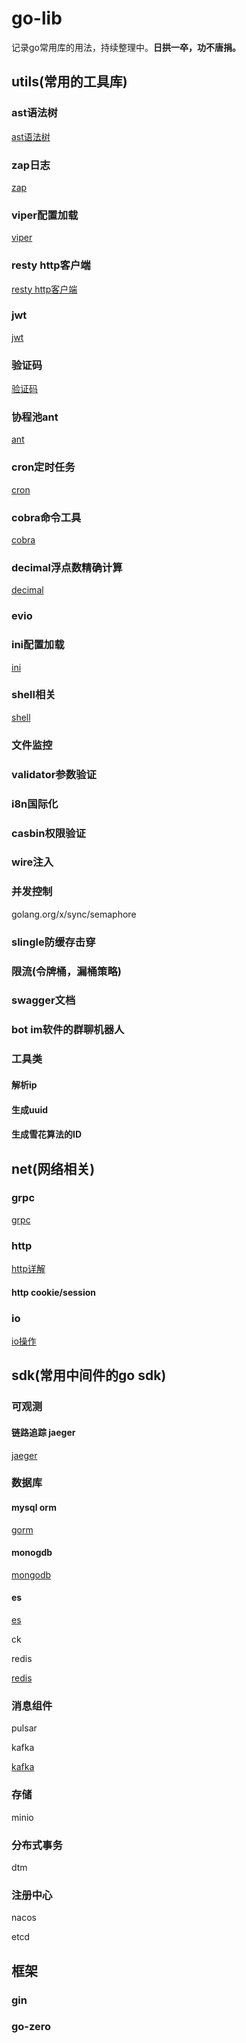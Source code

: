 # go-lib

记录go常用库的用法，持续整理中。**日拱一卒，功不唐捐。**

## utils(常用的工具库)

### ast语法树

[ast语法树](https://github.com/luxun9527/go-lib/tree/master/utils/ast)

### zap日志

[zap](https://github.com/luxun9527/go-lib/tree/master/utils/zap)

### viper配置加载

[viper](https://github.com/luxun9527/go-lib/tree/master/utils/viper)

### resty http客户端

[resty http客户端](https://github.com/luxun9527/go-lib/tree/master/utils/resty)

### jwt

[jwt](https://github.com/luxun9527/go-lib/tree/master/utils/jwt)

### 验证码

[验证码](https://github.com/luxun9527/go-lib/tree/master/utils/captcha)

### 协程池ant

[ant](https://github.com/luxun9527/go-lib/blob/master/utils/ants/main.go)

### cron定时任务

[cron](https://github.com/luxun9527/go-lib/blob/master/utils/cron/cron_test.go)

### cobra命令工具

[cobra](https://github.com/luxun9527/go-lib/tree/master/utils/cobra)

### decimal浮点数精确计算

[decimal](https://github.com/luxun9527/go-lib/tree/master/utils/decimal)

### evio

### ini配置加载

[ini](https://github.com/luxun9527/go-lib/tree/master/utils/ini)

### shell相关

[shell](https://github.com/luxun9527/go-lib/tree/master/utils/shell/shelldemo)

### 文件监控

### validator参数验证

### i8n国际化

### casbin权限验证

### wire注入

### 并发控制

golang.org/x/sync/semaphore

### slingle防缓存击穿

### 限流(令牌桶，漏桶策略)

### swagger文档

### bot im软件的群聊机器人



### 工具类

#### 解析ip

#### 生成uuid

#### 生成雪花算法的ID

####  



## net(网络相关)

### grpc

[grpc](https://github.com/luxun9527/go-lib/tree/master/net/grpc)

### http

[http详解](https://github.com/luxun9527/go-lib/tree/master/net/httpclient)

#### http cookie/session

### io

[io操作](https://github.com/luxun9527/go-lib/tree/master/net/io)





## sdk(常用中间件的go sdk)

### 可观测

#### 链路追踪 jaeger

[jaeger](https://github.com/luxun9527/go-lib/tree/master/sdk/jaeger)

### 数据库

#### **mysql orm**

[gorm](https://github.com/luxun9527/go-lib/tree/master/sdk/gorm)

#### monogdb

[mongodb](https://github.com/luxun9527/go-lib/tree/master/sdk/mongodb)

#### es

[es](https://github.com/luxun9527/go-lib/tree/master/sdk/es)

ck

redis

[redis](https://github.com/luxun9527/go-lib/tree/master/sdk/redis)

### 消息组件

pulsar

kafka

[kafka](https://github.com/luxun9527/go-lib/tree/master/sdk/kafka)

### 存储

minio

### 分布式事务

dtm

### 注册中心

nacos

etcd

## 框架

### gin

### go-zero 









